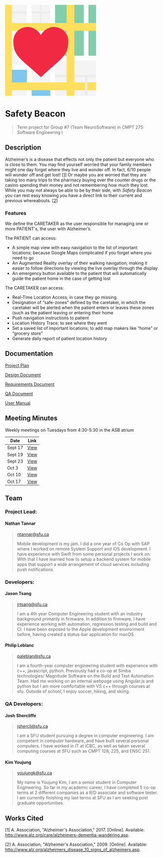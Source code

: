 <img src="./SafetyBeacon/Assets/Logo.png" width="300"></img>

# Safety Beacon

> Term project for Group #7 (Team NeuroSoftware) in CMPT 275: Software Engineering I

## Description

Alzheimer’s is a disease that effects not only the patient but everyone who is close to them. You may find yourself worried that your family members might one day forget where they live and wonder off. In fact, 6/10 people will wonder off and get lost! [[1]](http://www.alz.org/care/alzheimers-dementia-wandering.asp) Or maybe you are worried that they are taking too many trips to the pharmacy buying over the counter drugs or the casino spending their money and not remembering how much they lost. While you may not always be able to be by their side, with *Safety Beacon* you can rest easy knowing you have a direct link to their current and previous whereabouts. [[2]](http://www.alz.org/alzheimers_disease_10_signs_of_alzheimers.asp)

### Features

We define the CARETAKER as the user responsible for managing one or more PATIENT's, the user with Alzheimer’s.

The PATIENT can access:

- A simple map view with easy navigation to the list of important locations; because Google Maps complicated if you forget where you need to go
- An Augmented Reality overlay of their walking navigation; making it easier to follow directions by viewing the live overlay through the display
- An emergency button available to the patient that will automatically guide the patient home in the case of getting lost

The CARETAKER can access:

- Real-Time Location Access; in case they go missing
- Designation of “safe-zones” defined by the caretaker, in which the caretaker will be alerted when the patient enters or leaves these zones (such as the patient leaving or entering their home
- Push navigation instructions to patient
- Location History Trace; to see where they went
- Set a saved list of important locations; to add map makers like “home” or “grocery store”
- Generate daily report of patient location history

## Documentation

[Project Plan](./docs/Group-07-ProjectPlan.pdf)

[Design Document](./docs/Group-07-Design.pdf)

[Requirements Document](./docs/Group-07-Requirements.pdf)

[QA Document](./docs/Group-07-QA.pdf)

[User Manual](./docs/Group-07-UserManual.pdf)

## Meeting Minutes

Weekly meetings on Tuesdays from 4:30-5:30 in the ASB atrium

| Date        | Link                                    |
| ------------|-----------------------------------------|
| Sept 17     | [View](./docs/Meeting_Minutes_1.pdf)    |
| Sept 19     | [View](./docs/Meeting_Minutes_2.pdf)    |
| Sept 23     | [View](./docs/Meeting_Minutes_3.pdf)    |
| Oct 3       | [View](./docs/Meeting_Minutes_4.pdf)    |
| Oct 10      | [View](./docs/Meeting_Minutes_4.pdf)    |
| Oct 17      | [View](./docs/Meeting_Minutes_4.pdf)    |

## Team

### Project Lead: 

#### Nathan Tannar
> ntannar@sfu.ca
> 
> Mobile development is my jam. I did a one year of Co Op with SAP where I worked on remote System Support and iOS development. I have experience with Swift from some personal projects I work on. With that I have learned how to setup a backend system for mobile apps that support a wide arrangement of cloud services including push notifications.

### Developers: 

####  Jason Tsang
> jrtsang@sfu.ca
> 
> I am a 4th year Computer Engineering student with an industry background primarily in
firmware. In addition to firmware, I have experience working with automation, regression
testing and build and CI. I have been exposed to the Apple development environment
before, having created a status-bar application for macOS.

#### Philip Leblanc
> paleblan@sfu.ca
> 
> I am a fourth-year computer engineering student with experience with c++, javascript,
python. Previously had a co-op at Simba technologies/ Magnitude Software on the Build
and Test Automation Team. Had me working on an internal webpage using Angular.js and
python but I am more comfortable with VS c++ through courses at sfu. Outside of school, I
enjoy soccer, hiking, and skiing.

### QA Developers:

#### Josh Shercliffe
> jshercli@sfu.ca
> 
> I am a SFU student pursuing a degree in computer engineering. I am competent in computer hardware, and have built several personal computers. I have worked in IT at ICBC, as well as taken several computing courses at SFU such as CMPT 128, 225, and ENSC 251.

#### Kim Youjung
> youjungk@sfu.ca
> 
> My name is Youjung Kim, I am a senior student in Computer Engineering. So far in my academic career, I have completed 5 co-op terms at 2 different companies as a R/D associate and software tester. I am currently finishing my last terms at SFU as I am seeking post graduate opportunities.

## Works Cited

[1] A. Association, "Alzheimer's Association," 2017. [Online]. Available: http://www.alz.org/care/alzheimers-dementia-wandering.asp.

[2] A. Association, "Alzheimer's Association," 2009. [Online]. Available: http://www.alz.org/alzheimers_disease_10_signs_of_alzheimers.asp.




